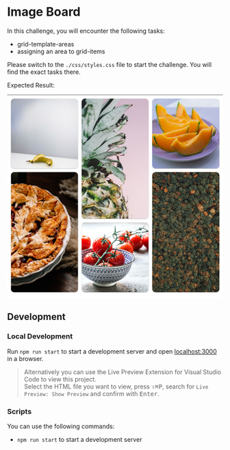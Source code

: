# Image Board

In this challenge, you will encounter the following tasks:

- grid-template-areas
- assigning an area to grid-items

Please switch to the `./css/styles.css` file to start the challenge. You will find the exact tasks there.

Expected Result:

![result](./assets/grid-challenge_image-board.png)

## Development

### Local Development

Run `npm run start` to start a development server and open [localhost:3000](http://localhost:3000) in a browser.

> Alternatively you can use the Live Preview Extension for Visual Studio Code to view this project.  
> Select the HTML file you want to view, press <kbd>⇧</kbd><kbd>⌘</kbd><kbd>P</kbd>, search for `Live Preview: Show Preview` and confirm with <kbd>Enter</kbd>.

### Scripts

You can use the following commands:

- `npm run start` to start a development server
